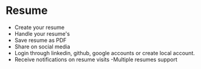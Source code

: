 # Resume
- Create your resume 
- Handle your resume's
- Save resume as PDF
- Share on social media
- Login through linkedin, github, google accounts or create local account.
- Receive notifications on resume visits
-Multiple resumes support
